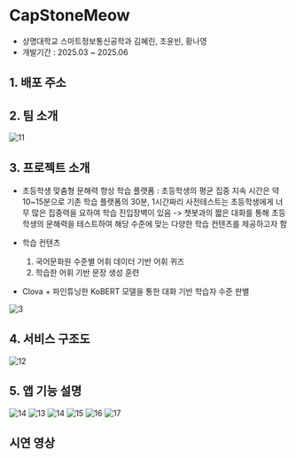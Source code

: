 # CapStoneMeow
- 상명대학교 스마트정보통신공학과 김혜린, 조윤빈, 황나영
- 개발기간 : 2025.03 ~ 2025.06

## 1. 배포 주소 


## 2. 팀 소개 
![11](https://github.com/user-attachments/assets/80e316f7-56c4-4f6a-948e-d5a49e41f21c)

## 3. 프로젝트 소개 
- 초등학생 맞춤형 문해력 향상 학습 플랫폼 
: 초등학생의 평균 집중 지속 시간은 약 10~15분으로 기존 학습 플랫폼의 30분, 1시간짜리 사전테스트는 초등학생에게 너무 많은 집중력을 요하여 학습 진입장벽이 있음 -> 챗봇과의 짧은 대화를 통해 초등학생의 문해력을 테스트하여 해당 수준에 맞는 다양한 학습 컨텐츠를 제공하고자 함

- 학습 컨텐츠
  1. 국어문화원 수준별 어휘 데이터 기반 어휘 퀴즈
  2. 학습한 어휘 기반 문장 생성 훈련

- Clova + 파인튜닝한 KoBERT 모델을 통한 대화 기반 학습자 수준 판별

![3](https://github.com/user-attachments/assets/c39e0926-319c-4641-9d1d-2cf2f763ba28)

## 4. 서비스 구조도 
![12](https://github.com/user-attachments/assets/60024ec6-28e1-4ecd-b9e8-e95160af4bf5)

## 5. 앱 기능 설명
![14](https://github.com/user-attachments/assets/e581b20c-5fb9-4a8f-bb4b-c20396e5a7ab)
![13](https://github.com/user-attachments/assets/7166747d-ca4c-49cd-829e-72dacc34ea45)
![14](https://github.com/user-attachments/assets/c808d750-d06f-4d4d-89c2-ca59f08f2add)
![15](https://github.com/user-attachments/assets/ac530a4d-6296-4a40-83af-f1b16a1d3ce8)
![16](https://github.com/user-attachments/assets/b147850e-2f6d-49c2-bbd4-ffaaed133eae)
![17](https://github.com/user-attachments/assets/02da769f-b337-4f55-a0cc-de83cfff1058)


## 시연 영상 

